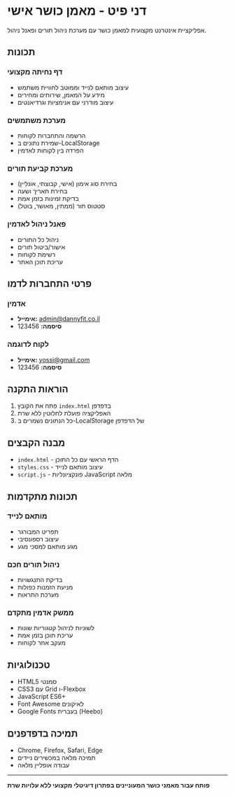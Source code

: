 # דני פיט - מאמן כושר אישי

אפליקציית אינטרנט מקצועית למאמן כושר עם מערכת ניהול תורים ופאנל ניהול.

## תכונות

### דף נחיתה מקצועי
- עיצוב מותאם לנייד וממוטב לחוויית משתמש
- מידע על המאמן, שירותים ומחירים
- עיצוב מודרני עם אנימציות וגרדיאנטים

### מערכת משתמשים
- הרשמה והתחברות לקוחות
- שמירת נתונים ב-LocalStorage
- הפרדה בין לקוחות לאדמין

### מערכת קביעת תורים
- בחירת סוג אימון (אישי, קבוצתי, אונליין)
- בחירת תאריך ושעה
- בדיקת זמינות בזמן אמת
- סטטוס תור (ממתין, מאושר, בוטל)

### פאנל ניהול לאדמין
- ניהול כל התורים
- אישור/ביטול תורים
- רשימת לקוחות
- עריכת תוכן האתר

## פרטי התחברות לדמו

### אדמין
- **אימייל:** admin@dannyfit.co.il
- **סיסמה:** 123456

### לקוח לדוגמה
- **אימייל:** yossi@gmail.com
- **סיסמה:** 123456

## הוראות התקנה

1. פתח את הקובץ `index.html` בדפדפן
2. האפליקציה פועלת לחלוטין ללא שרת
3. כל הנתונים נשמרים ב-LocalStorage של הדפדפן

## מבנה הקבצים

- `index.html` - הדף הראשי עם כל התוכן
- `styles.css` - עיצוב מותאם לנייד
- `script.js` - פונקציונליות JavaScript מלאה

## תכונות מתקדמות

### מותאם לנייד
- תפריט המבורגר
- עיצוב רספונסיבי
- מגע מותאם למסכי מגע

### ניהול תורים חכם
- בדיקת התנגשויות
- מניעת הזמנות כפולות
- מערכת התראות

### ממשק אדמין מתקדם
- לשוניות לניהול קטגוריות שונות
- עריכת תוכן בזמן אמת
- מעקב אחר לקוחות

## טכנולוגיות

- HTML5 סמנטי
- CSS3 עם Grid ו-Flexbox
- JavaScript ES6+
- Font Awesome לאיקונים
- Google Fonts בעברית (Heebo)

## תמיכה בדפדפנים

- Chrome, Firefox, Safari, Edge
- תמיכה מלאה במכשירים ניידים
- עבודה אופליין מלאה

---

**פותח עבור מאמני כושר המעוניינים בפתרון דיגיטלי מקצועי ללא עלויות שרת**
